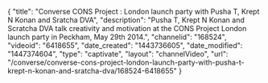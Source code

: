 {
    "title": "Converse CONS Project : London launch party with Pusha T, Krept N Konan and Sratcha DVA",
    "description": "Pusha T, Krept N Konan and Scratcha DVA talk creativity and motivation at the CONS Project London launch party in Peckham, May 29th 2014.",
    "channelid": "168524",
    "videoid": "6418655",
    "date_created": "1443736605",
    "date_modified": "1447374604",
    "type": "captivate",
    "layout": "channelVideo",
    "url": "\/converse\/converse-cons-project-london-launch-party-with-pusha-t-krept-n-konan-and-sratcha-dva\/168524-6418655"
}